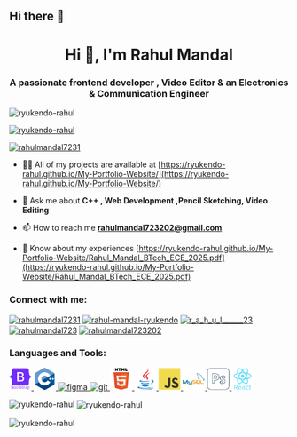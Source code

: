 ## Hi there 👋

<!--
**Ryukendo-Rahul/Ryukendo-Rahul** is a ✨ _special_ ✨ repository because its `README.md` (this file) appears on your GitHub profile.

Here are some ideas to get you started:

- 🔭 I’m currently working on ...
- 🌱 I’m currently learning ...
- 👯 I’m looking to collaborate on ...
- 🤔 I’m looking for help with ...
- 💬 Ask me about ...
- 📫 How to reach me: ...
- 😄 Pronouns: ...
- ⚡ Fun fact: ...
-->
<h1 align="center">Hi 👋, I'm Rahul Mandal</h1>
<h3 align="center">A passionate frontend developer , Video Editor & an Electronics & Communication Engineer</h3>
<img align = "right" alt=''Coding" width="600" src = "https://cdn.dribbble.com/users/1162077/screenshots/3848914/programmer.gif"
 
<p align="left"> <img src="https://komarev.com/ghpvc/?username=ryukendo-rahul&label=Profile%20views&color=0e75b6&style=flat" alt="ryukendo-rahul" /> </p>

<p align="left"> <a href="https://github.com/ryo-ma/github-profile-trophy"><img src="https://github-profile-trophy.vercel.app/?username=ryukendo-rahul" alt="ryukendo-rahul" /></a> </p>

<p align="left"> <a href="https://twitter.com/rahulmandal7231" target="blank"><img src="https://img.shields.io/twitter/follow/rahulmandal7231?logo=twitter&style=for-the-badge" alt="rahulmandal7231" /></a> </p>

- 👨‍💻 All of my projects are available at [https://ryukendo-rahul.github.io/My-Portfolio-Website/](https://ryukendo-rahul.github.io/My-Portfolio-Website/)

- 💬 Ask me about **C++ , Web Development ,Pencil Sketching, Video Editing**

- 📫 How to reach me **rahulmandal723202@gmail.com**

- 📄 Know about my experiences [https://ryukendo-rahul.github.io/My-Portfolio-Website/Rahul_Mandal_BTech_ECE_2025.pdf](https://ryukendo-rahul.github.io/My-Portfolio-Website/Rahul_Mandal_BTech_ECE_2025.pdf)

<h3 align="left">Connect with me:</h3>
<p align="left">
<a href="https://twitter.com/rahulmandal7231" target="blank"><img align="center" src="https://raw.githubusercontent.com/rahuldkjain/github-profile-readme-generator/master/src/images/icons/Social/twitter.svg" alt="rahulmandal7231" height="30" width="40" /></a>
<a href="https://linkedin.com/in/rahul-mandal-ryukendo" target="blank"><img align="center" src="https://raw.githubusercontent.com/rahuldkjain/github-profile-readme-generator/master/src/images/icons/Social/linked-in-alt.svg" alt="rahul-mandal-ryukendo" height="30" width="40" /></a>
<a href="https://instagram.com/r_a_h_u_l______23" target="blank"><img align="center" src="https://raw.githubusercontent.com/rahuldkjain/github-profile-readme-generator/master/src/images/icons/Social/instagram.svg" alt="r_a_h_u_l______23" height="30" width="40" /></a>
<a href="https://www.codechef.com/users/rahulmandal723" target="blank"><img align="center" src="https://cdn.jsdelivr.net/npm/simple-icons@3.1.0/icons/codechef.svg" alt="rahulmandal723" height="30" width="40" /></a>
<a href="https://www.leetcode.com/rahulmandal723202" target="blank"><img align="center" src="https://raw.githubusercontent.com/rahuldkjain/github-profile-readme-generator/master/src/images/icons/Social/leet-code.svg" alt="rahulmandal723202" height="30" width="40" /></a>
</p>

<h3 align="left">Languages and Tools:</h3>
<p align="left"> <a href="https://getbootstrap.com" target="_blank" rel="noreferrer"> <img src="https://raw.githubusercontent.com/devicons/devicon/master/icons/bootstrap/bootstrap-plain-wordmark.svg" alt="bootstrap" width="40" height="40"/> </a> <a href="https://www.w3schools.com/cpp/" target="_blank" rel="noreferrer"> <img src="https://raw.githubusercontent.com/devicons/devicon/master/icons/cplusplus/cplusplus-original.svg" alt="cplusplus" width="40" height="40"/> </a> <a href="https://www.figma.com/" target="_blank" rel="noreferrer"> <img src="https://www.vectorlogo.zone/logos/figma/figma-icon.svg" alt="figma" width="40" height="40"/> </a> <a href="https://git-scm.com/" target="_blank" rel="noreferrer"> <img src="https://www.vectorlogo.zone/logos/git-scm/git-scm-icon.svg" alt="git" width="40" height="40"/> </a> <a href="https://www.w3.org/html/" target="_blank" rel="noreferrer"> <img src="https://raw.githubusercontent.com/devicons/devicon/master/icons/html5/html5-original-wordmark.svg" alt="html5" width="40" height="40"/> </a> <a href="https://www.java.com" target="_blank" rel="noreferrer"> <img src="https://raw.githubusercontent.com/devicons/devicon/master/icons/java/java-original.svg" alt="java" width="40" height="40"/> </a> <a href="https://developer.mozilla.org/en-US/docs/Web/JavaScript" target="_blank" rel="noreferrer"> <img src="https://raw.githubusercontent.com/devicons/devicon/master/icons/javascript/javascript-original.svg" alt="javascript" width="40" height="40"/> </a> <a href="https://www.mysql.com/" target="_blank" rel="noreferrer"> <img src="https://raw.githubusercontent.com/devicons/devicon/master/icons/mysql/mysql-original-wordmark.svg" alt="mysql" width="40" height="40"/> </a> <a href="https://www.photoshop.com/en" target="_blank" rel="noreferrer"> <img src="https://raw.githubusercontent.com/devicons/devicon/master/icons/photoshop/photoshop-line.svg" alt="photoshop" width="40" height="40"/> </a> <a href="https://reactjs.org/" target="_blank" rel="noreferrer"> <img src="https://raw.githubusercontent.com/devicons/devicon/master/icons/react/react-original-wordmark.svg" alt="react" width="40" height="40"/> </a> </p>

<p><img align="left" src="https://github-readme-stats.vercel.app/api/top-langs?username=ryukendo-rahul&show_icons=true&locale=en&layout=compact" alt="ryukendo-rahul" /></p>

<p>&nbsp;<img align="center" src="https://github-readme-stats.vercel.app/api?username=ryukendo-rahul&show_icons=true&locale=en" alt="ryukendo-rahul" /></p>

<p><img align="center" src="https://github-readme-streak-stats.herokuapp.com/?user=ryukendo-rahul&" alt="ryukendo-rahul" /></p>
